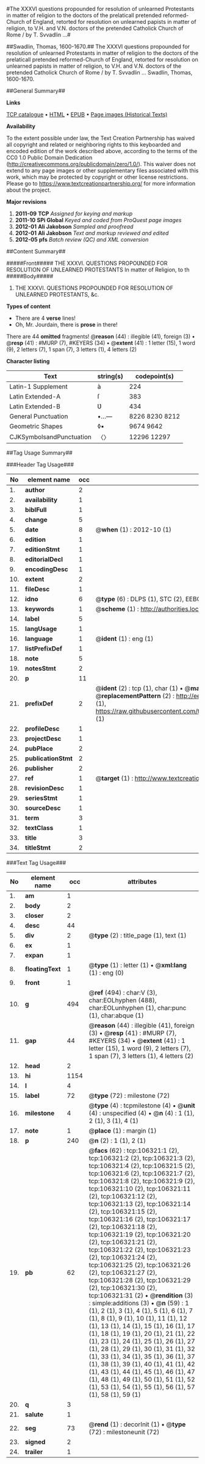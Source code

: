 #The XXXVI questions propounded for resolution of unlearned Protestants in matter of religion to the doctors of the prelaticall pretended reformed-Church of England, retorted for resolution on unlearned papists in matter of religion, to V.H. and V.N. doctors of the pretended Catholick Church of Rome / by T. Svvadlin ...#

##Swadlin, Thomas, 1600-1670.##
The XXXVI questions propounded for resolution of unlearned Protestants in matter of religion to the doctors of the prelaticall pretended reformed-Church of England, retorted for resolution on unlearned papists in matter of religion, to V.H. and V.N. doctors of the pretended Catholick Church of Rome / by T. Svvadlin ...
Swadlin, Thomas, 1600-1670.

##General Summary##

**Links**

[TCP catalogue](http://www.ota.ox.ac.uk/tcp/)  • 
[HTML](http://tei.it.ox.ac.uk/tcp/Texts-HTML/free/A62/A62014.html)  • 
[EPUB](http://tei.it.ox.ac.uk/tcp/Texts-EPUB/free/A62/A62014.epub) • 
[Page images (Historical Texts)](https://historicaltexts.jisc.ac.uk/eebo-17287251e)

**Availability**

To the extent possible under law, the Text Creation Partnership has waived all copyright and related or neighboring rights to this keyboarded and encoded edition of the work described above, according to the terms of the CC0 1.0 Public Domain Dedication (http://creativecommons.org/publicdomain/zero/1.0/). This waiver does not extend to any page images or other supplementary files associated with this work, which may be protected by copyright or other license restrictions. Please go to https://www.textcreationpartnership.org/ for more information about the project.

**Major revisions**

1. __2011-09__ __TCP__ *Assigned for keying and markup*
1. __2011-10__ __SPi Global__ *Keyed and coded from ProQuest page images*
1. __2012-01__ __Ali Jakobson__ *Sampled and proofread*
1. __2012-01__ __Ali Jakobson__ *Text and markup reviewed and edited*
1. __2012-05__ __pfs__ *Batch review (QC) and XML conversion*

##Content Summary##

#####Front#####
THE XXXVI. QUESTIONS PROPOƲNDED FOR RESOLUTION OF UNLEARNED PROTESTANTS In matter of Religion, to th
#####Body#####

1. THE XXXVI. QUESTIONS PROPOUNDED FOR RESOLUTION OF UNLEARNED PROTESTANTS, &c.

**Types of content**

  * There are 4 **verse** lines!
  * Oh, Mr. Jourdain, there is **prose** in there!

There are 44 **omitted** fragments! 
 @__reason__ (44) : illegible (41), foreign (3)  •  @__resp__ (41) : #MURP (7), #KEYERS (34)  •  @__extent__ (41) : 1 letter (15), 1 word (9), 2 letters (7), 1 span (7), 3 letters (1), 4 letters (2)

**Character listing**


|Text|string(s)|codepoint(s)|
|---|---|---|
|Latin-1 Supplement|à|224|
|Latin Extended-A|ſ|383|
|Latin Extended-B|Ʋ|434|
|General Punctuation|•…—|8226 8230 8212|
|Geometric Shapes|◊▪|9674 9642|
|CJKSymbolsandPunctuation|〈〉|12296 12297|

##Tag Usage Summary##

###Header Tag Usage###

|No|element name|occ|attributes|
|---|---|---|---|
|1.|__author__|2||
|2.|__availability__|1||
|3.|__biblFull__|1||
|4.|__change__|5||
|5.|__date__|8| @__when__ (1) : 2012-10 (1)|
|6.|__edition__|1||
|7.|__editionStmt__|1||
|8.|__editorialDecl__|1||
|9.|__encodingDesc__|1||
|10.|__extent__|2||
|11.|__fileDesc__|1||
|12.|__idno__|6| @__type__ (6) : DLPS (1), STC (2), EEBO-CITATION (1), OCLC (1), VID (1)|
|13.|__keywords__|1| @__scheme__ (1) : http://authorities.loc.gov/ (1)|
|14.|__label__|5||
|15.|__langUsage__|1||
|16.|__language__|1| @__ident__ (1) : eng (1)|
|17.|__listPrefixDef__|1||
|18.|__note__|5||
|19.|__notesStmt__|2||
|20.|__p__|11||
|21.|__prefixDef__|2| @__ident__ (2) : tcp (1), char (1)  •  @__matchPattern__ (2) : ([0-9\-]+):([0-9IVX]+) (1), (.+) (1)  •  @__replacementPattern__ (2) : http://eebo.chadwyck.com/downloadtiff?vid=$1&page=$2 (1), https://raw.githubusercontent.com/textcreationpartnership/Texts/master/tcpchars.xml#$1 (1)|
|22.|__profileDesc__|1||
|23.|__projectDesc__|1||
|24.|__pubPlace__|2||
|25.|__publicationStmt__|2||
|26.|__publisher__|2||
|27.|__ref__|1| @__target__ (1) : http://www.textcreationpartnership.org/docs/. (1)|
|28.|__revisionDesc__|1||
|29.|__seriesStmt__|1||
|30.|__sourceDesc__|1||
|31.|__term__|3||
|32.|__textClass__|1||
|33.|__title__|3||
|34.|__titleStmt__|2||


###Text Tag Usage###

|No|element name|occ|attributes|
|---|---|---|---|
|1.|__am__|1||
|2.|__body__|2||
|3.|__closer__|2||
|4.|__desc__|44||
|5.|__div__|2| @__type__ (2) : title_page (1), text (1)|
|6.|__ex__|1||
|7.|__expan__|1||
|8.|__floatingText__|1| @__type__ (1) : letter (1)  •  @__xml:lang__ (1) : eng (0)|
|9.|__front__|1||
|10.|__g__|494| @__ref__ (494) : char:V (3), char:EOLhyphen (488), char:EOLunhyphen (1), char:punc (1), char:abque (1)|
|11.|__gap__|44| @__reason__ (44) : illegible (41), foreign (3)  •  @__resp__ (41) : #MURP (7), #KEYERS (34)  •  @__extent__ (41) : 1 letter (15), 1 word (9), 2 letters (7), 1 span (7), 3 letters (1), 4 letters (2)|
|12.|__head__|2||
|13.|__hi__|1154||
|14.|__l__|4||
|15.|__label__|72| @__type__ (72) : milestone (72)|
|16.|__milestone__|4| @__type__ (4) : tcpmilestone (4)  •  @__unit__ (4) : unspecified (4)  •  @__n__ (4) : 1 (1), 2 (1), 3 (1), 4 (1)|
|17.|__note__|1| @__place__ (1) : margin (1)|
|18.|__p__|240| @__n__ (2) : 1 (1), 2 (1)|
|19.|__pb__|62| @__facs__ (62) : tcp:106321:1 (2), tcp:106321:2 (2), tcp:106321:3 (2), tcp:106321:4 (2), tcp:106321:5 (2), tcp:106321:6 (2), tcp:106321:7 (2), tcp:106321:8 (2), tcp:106321:9 (2), tcp:106321:10 (2), tcp:106321:11 (2), tcp:106321:12 (2), tcp:106321:13 (2), tcp:106321:14 (2), tcp:106321:15 (2), tcp:106321:16 (2), tcp:106321:17 (2), tcp:106321:18 (2), tcp:106321:19 (2), tcp:106321:20 (2), tcp:106321:21 (2), tcp:106321:22 (2), tcp:106321:23 (2), tcp:106321:24 (2), tcp:106321:25 (2), tcp:106321:26 (2), tcp:106321:27 (2), tcp:106321:28 (2), tcp:106321:29 (2), tcp:106321:30 (2), tcp:106321:31 (2)  •  @__rendition__ (3) : simple:additions (3)  •  @__n__ (59) : 1 (1), 2 (1), 3 (1), 4 (1), 5 (1), 6 (1), 7 (1), 8 (1), 9 (1), 10 (1), 11 (1), 12 (1), 13 (1), 14 (1), 15 (1), 16 (1), 17 (1), 18 (1), 19 (1), 20 (1), 21 (1), 22 (1), 23 (1), 24 (1), 25 (1), 26 (1), 27 (1), 28 (1), 29 (1), 30 (1), 31 (1), 32 (1), 33 (1), 34 (1), 35 (1), 36 (1), 37 (1), 38 (1), 39 (1), 40 (1), 41 (1), 42 (1), 43 (1), 44 (1), 45 (1), 46 (1), 47 (1), 48 (1), 49 (1), 50 (1), 51 (1), 52 (1), 53 (1), 54 (1), 55 (1), 56 (1), 57 (1), 58 (1), 59 (1)|
|20.|__q__|3||
|21.|__salute__|1||
|22.|__seg__|73| @__rend__ (1) : decorInit (1)  •  @__type__ (72) : milestoneunit (72)|
|23.|__signed__|2||
|24.|__trailer__|1||
